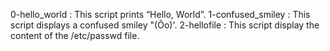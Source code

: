 0-hello_world : This script prints “Hello, World”.
1-confused_smiley : This script displays a confused smiley "(Ôo)'.
2-hellofile : This script display the content of the /etc/passwd file.
